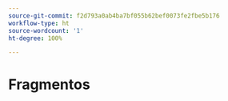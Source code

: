 ```yaml
---
source-git-commit: f2d793a0ab4ba7bf055b62bef0073fe2fbe5b176
workflow-type: ht
source-wordcount: '1'
ht-degree: 100%

---
```

# Fragmentos
